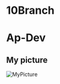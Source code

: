 # 10Branch
# Ap-Dev

## My picture

![MyPicture](https://github.com/user-attachments/assets/07472348-f905-4b7a-87f1-d79ea5819b97)
